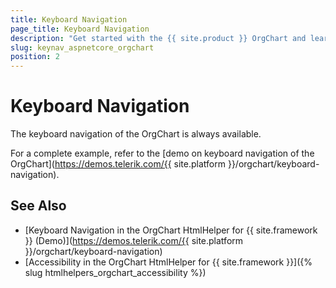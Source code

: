 ```yaml
---
title: Keyboard Navigation
page_title: Keyboard Navigation
description: "Get started with the {{ site.product }} OrgChart and learn about the accessibility support it provides through its keyboard navigation functionality."
slug: keynav_aspnetcore_orgchart
position: 2
---
```


# Keyboard Navigation

The keyboard navigation of the OrgChart is always available.

For a complete example, refer to the [demo on keyboard navigation of the OrgChart](https://demos.telerik.com/{{ site.platform }}/orgchart/keyboard-navigation).

## See Also

* [Keyboard Navigation in the OrgChart HtmlHelper for {{ site.framework }} (Demo)](https://demos.telerik.com/{{ site.platform }}/orgchart/keyboard-navigation)
* [Accessibility in the OrgChart HtmlHelper for {{ site.framework }}]({% slug htmlhelpers_orgchart_accessibility %})
